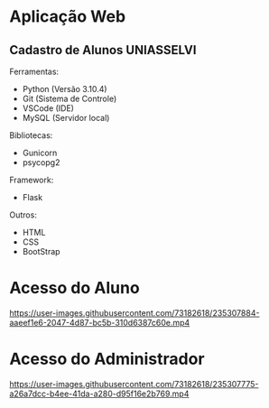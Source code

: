 # Aplicação Web

## Cadastro de Alunos UNIASSELVI

Ferramentas:
- Python (Versão 3.10.4)
- Git (Sistema de Controle)
- VSCode (IDE)
- MySQL (Servidor local)

Bibliotecas:
- Gunicorn
- psycopg2

Framework:
- Flask

Outros:
- HTML
- CSS
- BootStrap

# Acesso do Aluno
https://user-images.githubusercontent.com/73182618/235307884-aaeef1e6-2047-4d87-bc5b-310d6387c60e.mp4

# Acesso do Administrador
https://user-images.githubusercontent.com/73182618/235307775-a26a7dcc-b4ee-41da-a280-d95f16e2b769.mp4